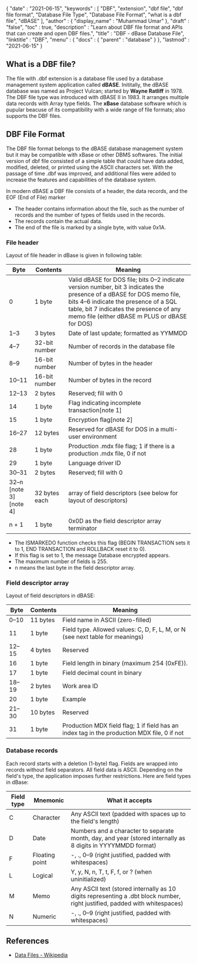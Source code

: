 {
  "date" : "2021-06-15",
  "keywords" : [ "DBF", "extension", "dbf file", "dbf file format", "Database File Type", "Database File Format", "what is a dbf file", "dBASE" ],
  "author" : {
    "display_name" : "Muhammad Umar"
  },
  "draft" : "false",
  "toc" : true,
  "description" : "Learn about DBF file format and APIs that can create and open DBF files.",
  "title" : "DBF -  dBase Database File",
  "linktitle" : "DBF",
  "menu" : {
    "docs" : {
      "parent" : "database"
    }
  },
  "lastmod" : "2021-06-15"
}

## What is a DBF file?
The file with .dbf extension is a database file used by a database management system application called **dBASE**. Inititally, the dBASE database was named as Project Vulcan; started by **Wayne Ratliff** in 1978. The DBF file type was introduced with dBASE II in 1983. It arranges multiple data records with Array type fields. The **xBase** database software which is pupular beacuse of its compatibility with a wide range of file formats; also supports the DBF files.

## DBF File Format
The DBF file format belongs to the dBASE database management system but it may be compatible with xBase or other DBMS softwares. The initial version of dbf file consisted of a simple table that could have data added, modified, deleted, or printed using the ASCII characters set. With the passage of time .dbf was improved, and additional files were added to increase the features and capabilities of the database system.

In modern dBASE a DBF file consists of a header, the data records, and the EOF (End of File) marker

- The header contains information about the file, such as the number of records and the number of types of fields used in the records.
- The records contain the actual data.
- The end of the file is marked by a single byte, with value 0x1A.

### File header
Layout of file header in dBase is given in following table:

| Byte | Contents | Meaning |
---|---|---|
| 0 | 1 byte | Valid dBASE for DOS file; bits 0–2 indicate version number, bit 3 indicates the presence of a dBASE for DOS memo file, bits 4–6 indicate the presence of a SQL table, bit 7 indicates the presence of any memo file (either dBASE m PLUS or dBASE for DOS) |
| 1–3 | 3 bytes | Date of last update; formatted as YYMMDD |
| 4–7 | 32-bit number | Number of records in the database file |
| 8–9 | 16-bit number | Number of bytes in the header |
| 10–11 | 16-bit number | Number of bytes in the record |
| 12–13 | 2 bytes | Reserved; fill with 0 |
| 14 | 1 byte | Flag indicating incomplete transaction[note 1] |
| 15 | 1 byte | Encryption flag[note 2] |
| 16–27 | 12 bytes | Reserved for dBASE for DOS in a multi-user environment |
| 28 | 1 byte | Production .mdx file flag; 1 if there is a production .mdx file, 0 if not |
| 29 | 1 byte | Language driver ID |
| 30–31 | 2 bytes | Reserved; fill with 0 |
| 32–n [note 3][note 4] | 32 bytes each | array of field descriptors (see below for layout of descriptors) |
| n + 1 | 1 byte | 0x0D as the field descriptor array terminator |

- The ISMARKEDO function checks this flag (BEGIN TRANSACTION sets it to 1, END TRANSACTION and ROLLBACK reset it to 0).
- If this flag is set to 1, the message Database encrypted appears.
- The maximum number of fields is 255.
- n means the last byte in the field descriptor array.

### Field descriptor array
Layout of field descriptors in dBASE:

| Byte | Contents | Meaning |
---|---|---|
| 0–10 | 11 bytes | Field name in ASCII (zero-filled) |
| 11 | 1 byte | Field type. Allowed values: C, D, F, L, M, or N (see next table for meanings) |
| 12–15 | 4 bytes | Reserved |
| 16 | 1 byte | Field length in binary (maximum 254 (0xFE)). |
| 17 | 1 byte | Field decimal count in binary |
| 18–19 | 2 bytes | Work area ID |
| 20 | 1 byte | Example |
| 21–30 | 10 bytes | Reserved |
| 31 | 1 byte | Production MDX field flag; 1 if field has an index tag in the production MDX file, 0 if not |

### Database records
Each record starts with a deletion (1-byte) flag. Fields are wrapped into records without field separators. All field data is ASCII. Depending on the field's type, the application imposes further restrictions. Here are field types in dBase:

| Field type | Mnemonic | What it accepts |
-------|-----|----|
| C | Character | Any ASCII text (padded with spaces up to the field's length) |
| D | Date | Numbers and a character to separate month, day, and year (stored internally as 8 digits in YYYYMMDD format) |
| F | Floating point | -, ., 0–9 (right justified, padded with whitespaces) |
| L | Logical | Y, y, N, n, T, t, F, f, or ? (when uninitialized) |
| M | Memo | Any ASCII text (stored internally as 10 digits representing a .dbt block number, right justified, padded with whitespaces) |
| N | Numeric | -, ., 0–9 (right justified, padded with whitespaces) |









## References ##

* [Data Files - Wikipedia](https://en.wikipedia.org/wiki/Data_file)
